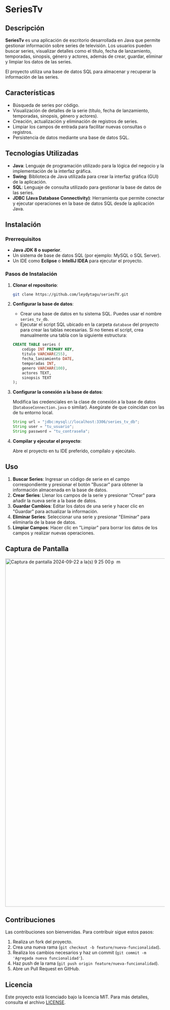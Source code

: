 
# SeriesTv

## Descripción

**SeriesTv** es una aplicación de escritorio desarrollada en Java que permite gestionar información sobre series de televisión. Los usuarios pueden buscar series, visualizar detalles como el título, fecha de lanzamiento, temporadas, sinopsis, género y actores, además de crear, guardar, eliminar y limpiar los datos de las series. 

El proyecto utiliza una base de datos SQL para almacenar y recuperar la información de las series.

## Características

- Búsqueda de series por código.
- Visualización de detalles de la serie (título, fecha de lanzamiento, temporadas, sinopsis, género y actores).
- Creación, actualización y eliminación de registros de series.
- Limpiar los campos de entrada para facilitar nuevas consultas o registros.
- Persistencia de datos mediante una base de datos SQL.

## Tecnologías Utilizadas

- **Java**: Lenguaje de programación utilizado para la lógica del negocio y la implementación de la interfaz gráfica.
- **Swing**: Biblioteca de Java utilizada para crear la interfaz gráfica (GUI) de la aplicación.
- **SQL**: Lenguaje de consulta utilizado para gestionar la base de datos de las series.
- **JDBC (Java Database Connectivity)**: Herramienta que permite conectar y ejecutar operaciones en la base de datos SQL desde la aplicación Java.

## Instalación

### Prerrequisitos

- **Java JDK 8 o superior**.
- Un sistema de base de datos SQL (por ejemplo: MySQL o SQL Server).
- Un IDE como **Eclipse** o **IntelliJ IDEA** para ejecutar el proyecto.

### Pasos de Instalación

1. **Clonar el repositorio**:
   ```bash
   git clone https://github.com/leydytagu/seriesTV.git
   ```

2. **Configurar la base de datos**:
   
   - Crear una base de datos en tu sistema SQL. Puedes usar el nombre `series_tv_db`.
   - Ejecutar el script SQL ubicado en la carpeta `database` del proyecto para crear las tablas necesarias. Si no tienes el script, crea manualmente una tabla con la siguiente estructura:

   ```sql
   CREATE TABLE series (
       codigo INT PRIMARY KEY,
       titulo VARCHAR(255),
       fecha_lanzamiento DATE,
       temporadas INT,
       genero VARCHAR(100),
       actores TEXT,
       sinopsis TEXT
   );
   ```

3. **Configurar la conexión a la base de datos**:

   Modifica las credenciales en la clase de conexión a la base de datos (`DatabaseConnection.java` o similar). Asegúrate de que coincidan con las de tu entorno local.

   ```java
   String url = "jdbc:mysql://localhost:3306/series_tv_db";
   String user = "tu_usuario";
   String password = "tu_contraseña";
   ```

4. **Compilar y ejecutar el proyecto**:

   Abre el proyecto en tu IDE preferido, compílalo y ejecútalo.

## Uso

1. **Buscar Series**: Ingresar un código de serie en el campo correspondiente y presionar el botón "Buscar" para obtener la información almacenada en la base de datos.
2. **Crear Series**: Llenar los campos de la serie y presionar "Crear" para añadir la nueva serie a la base de datos.
3. **Guardar Cambios**: Editar los datos de una serie y hacer clic en "Guardar" para actualizar la información.
4. **Eliminar Series**: Seleccionar una serie y presionar "Eliminar" para eliminarla de la base de datos.
5. **Limpiar Campos**: Hacer clic en "Limpiar" para borrar los datos de los campos y realizar nuevas operaciones.

## Captura de Pantalla
<img width="1099" alt="Captura de pantalla 2024-09-22 a la(s) 9 25 00 p  m" src="https://github.com/user-attachments/assets/fdcd794e-ef65-4486-adc4-e557b36445e0">


## Contribuciones

Las contribuciones son bienvenidas. Para contribuir sigue estos pasos:

1. Realiza un fork del proyecto.
2. Crea una nueva rama (`git checkout -b feature/nueva-funcionalidad`).
3. Realiza los cambios necesarios y haz un commit (`git commit -m 'Agregada nueva funcionalidad'`).
4. Haz push de la rama (`git push origin feature/nueva-funcionalidad`).
5. Abre un Pull Request en GitHub.

## Licencia

Este proyecto está licenciado bajo la licencia MIT. Para más detalles, consulta el archivo [LICENSE](LICENSE).
